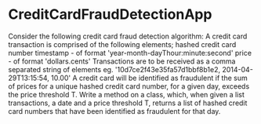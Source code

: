 # CreditCardFraudDetectionApp
Consider the following credit card fraud detection algorithm:
A credit card transaction is comprised of the following elements;
hashed credit card number
timestamp - of format 'year-month-dayThour:minute:second'
price - of format 'dollars.cents'
Transactions are to be received as a comma separated string of elements eg. '10d7ce2f43e35fa57d1bbf8b1e2, 2014-04-29T13:15:54, 10.00'
A credit card will be identified as fraudulent if the sum of prices for a unique hashed credit card number, for a given day, exceeds the price threshold T.
Write a method on a class, which, when given a list transactions, a date and a price threshold T, returns a list of hashed credit card numbers that have been identified as fraudulent for that day.
